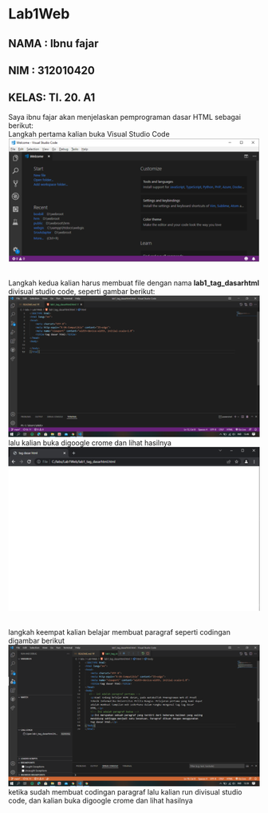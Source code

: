 # Lab1Web

## NAMA : Ibnu fajar 
## NIM  : 312010420
## KELAS: TI. 20. A1

Saya ibnu fajar akan menjelaskan pemprograman dasar HTML sebagai berikut:
<br> Langkah pertama kalian buka Visual Studio Code
![p](gambar/gb1.png)

<br> Langkah kedua kalian harus membuat file dengan nama <b>lab1_tag_dasarhtml</b> divisual studio code, seperti gambar berikut:
![p](gambar/gb2.png)
<br> lalu kalian buka digoogle crome dan lihat hasilnya
![p](gambar/gb3.png)

<br> langkah keempat kalian belajar membuat paragraf seperti codingan digambar berikut
![p](gambar/gb4.png)
ketika sudah membuat codingan paragraf lalu kalian run divisual studio code, dan kalian buka digoogle crome dan lihat hasilnya